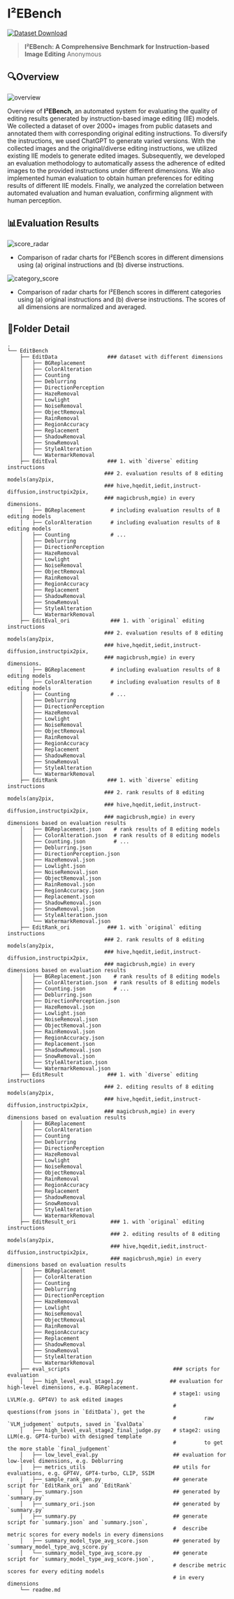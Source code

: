 # I²EBench

[![Dataset Download](https://img.shields.io/badge/Dataset-Download-green?logo=googlechrome&logoColor=green)](https://drive.google.com/drive/folders/1W0sBksgtRTnzeucC0vp1eiU1jrlFMUim?usp=drive_link)

> **I²EBench: A Comprehensive Benchmark for Instruction-based Image Editing**
> Anonymous

## :mag:Overview

![overview](asserts/overview.jpg)

Overview of **I²EBench**, an automated system for evaluating the quality of editing results generated by instruction-based image editing (IIE) models. We collected a dataset of over 2000+ images from public datasets and annotated them with corresponding original editing instructions. To diversify the instructions, we used ChatGPT to generate varied versions. With the collected images and the original/diverse editing instructions, we utilized existing IIE models to generate edited images. Subsequently, we developed an evaluation methodology to automatically assess the adherence of edited images to the provided instructions under different dimensions. We also implemented human evaluation to obtain human preferences for editing results of different IIE models. Finally, we analyzed the correlation between automated evaluation and human evaluation, confirming alignment with human perception.

## :bar_chart:Evaluation Results

![score_radar](asserts/score_radar.jpg)

+ Comparison of radar charts for I²EBench scores in different dimensions using (a) original instructions and (b) diverse instructions.

![category_score](asserts/category_score.jpg)

+ Comparison of radar charts for I²EBench scores in different categories using (a) original instructions and (b) diverse instructions. The scores of all dimensions are normalized and averaged.

## :file_folder:Folder Detail

```
.
└── EditBench
    ├── EditData				### dataset with different dimensions
    │   ├── BGReplacement
    │   ├── ColorAlteration
    │   ├── Counting
    │   ├── Deblurring
    │   ├── DirectionPerception
    │   ├── HazeRemoval
    │   ├── Lowlight
    │   ├── NoiseRemoval
    │   ├── ObjectRemoval
    │   ├── RainRemoval
    │   ├── RegionAccuracy
    │   ├── Replacement
    │   ├── ShadowRemoval
    │   ├── SnowRemoval
    │   ├── StyleAlteration
    │   └── WatermarkRemoval
    ├── EditEval			    ### 1. with `diverse` editing instructions
    						   ### 2. evaluation results of 8 editing models(any2pix,
    						   ### hive,hqedit,iedit,instruct-diffusion,instructpix2pix,
    						   ### magicbrush,mgie) in every dimensions.
    │   ├── BGReplacement        # including evaluation results of 8 editing models
    │   ├── ColorAlteration      # including evaluation results of 8 editing models
    │   ├── Counting             # ...
    │   ├── Deblurring
    │   ├── DirectionPerception
    │   ├── HazeRemoval
    │   ├── Lowlight
    │   ├── NoiseRemoval
    │   ├── ObjectRemoval
    │   ├── RainRemoval
    │   ├── RegionAccuracy
    │   ├── Replacement
    │   ├── ShadowRemoval
    │   ├── SnowRemoval
    │   ├── StyleAlteration
    │   └── WatermarkRemoval
    ├── EditEval_ori        	 ### 1. with `original` editing instructions
    						   ### 2. evaluation results of 8 editing models(any2pix,
    						   ### hive,hqedit,iedit,instruct-diffusion,instructpix2pix,
    						   ### magicbrush,mgie) in every dimensions.
    │   ├── BGReplacement        # including evaluation results of 8 editing models
    │   ├── ColorAlteration      # including evaluation results of 8 editing models
    │   ├── Counting             # ...
    │   ├── Deblurring
    │   ├── DirectionPerception
    │   ├── HazeRemoval
    │   ├── Lowlight
    │   ├── NoiseRemoval
    │   ├── ObjectRemoval
    │   ├── RainRemoval
    │   ├── RegionAccuracy
    │   ├── Replacement
    │   ├── ShadowRemoval
    │   ├── SnowRemoval
    │   ├── StyleAlteration
    │   └── WatermarkRemoval
    ├── EditRank			    ### 1. with `diverse` editing instructions
    						   ### 2. rank results of 8 editing models(any2pix,
    						   ### hive,hqedit,iedit,instruct-diffusion,instructpix2pix,
    						   ### magicbrush,mgie) in every dimensions based on evaluation results
    │   ├── BGReplacement.json    # rank results of 8 editing models
    │   ├── ColorAlteration.json  # rank results of 8 editing models
    │   ├── Counting.json         # ...
    │   ├── Deblurring.json
    │   ├── DirectionPerception.json
    │   ├── HazeRemoval.json
    │   ├── Lowlight.json
    │   ├── NoiseRemoval.json
    │   ├── ObjectRemoval.json
    │   ├── RainRemoval.json
    │   ├── RegionAccuracy.json
    │   ├── Replacement.json
    │   ├── ShadowRemoval.json
    │   ├── SnowRemoval.json
    │   ├── StyleAlteration.json
    │   └── WatermarkRemoval.json
    ├── EditRank_ori			### 1. with `original` editing instructions
    						   ### 2. rank results of 8 editing models(any2pix,
    						   ### hive,hqedit,iedit,instruct-diffusion,instructpix2pix,
    						   ### magicbrush,mgie) in every dimensions based on evaluation results
    │   ├── BGReplacement.json    # rank results of 8 editing models
    │   ├── ColorAlteration.json  # rank results of 8 editing models
    │   ├── Counting.json         # ...
    │   ├── Deblurring.json
    │   ├── DirectionPerception.json
    │   ├── HazeRemoval.json
    │   ├── Lowlight.json
    │   ├── NoiseRemoval.json
    │   ├── ObjectRemoval.json
    │   ├── RainRemoval.json
    │   ├── RegionAccuracy.json
    │   ├── Replacement.json
    │   ├── ShadowRemoval.json
    │   ├── SnowRemoval.json
    │   ├── StyleAlteration.json
    │   └── WatermarkRemoval.json
    ├── EditResult			 	### 1. with `diverse` editing instructions
    						   ### 2. editing results of 8 editing models(any2pix,
    						   ### hive,hqedit,iedit,instruct-diffusion,instructpix2pix,
    						   ### magicbrush,mgie) in every dimensions based on evaluation results
    │   ├── BGReplacement
    │   ├── ColorAlteration
    │   ├── Counting
    │   ├── Deblurring
    │   ├── DirectionPerception
    │   ├── HazeRemoval
    │   ├── Lowlight
    │   ├── NoiseRemoval
    │   ├── ObjectRemoval
    │   ├── RainRemoval
    │   ├── RegionAccuracy
    │   ├── Replacement
    │   ├── ShadowRemoval
    │   ├── SnowRemoval
    │   ├── StyleAlteration
    │   └── WatermarkRemoval
    ├── EditResult_ori           ### 1. with `original` editing instructions
                                 ### 2. editing results of 8 editing models(any2pix,
                                 ### hive,hqedit,iedit,instruct-diffusion,instructpix2pix,
                                 ### magicbrush,mgie) in every dimensions based on evaluation results
    │   ├── BGReplacement
    │   ├── ColorAlteration
    │   ├── Counting
    │   ├── Deblurring
    │   ├── DirectionPerception
    │   ├── HazeRemoval
    │   ├── Lowlight
    │   ├── NoiseRemoval
    │   ├── ObjectRemoval
    │   ├── RainRemoval
    │   ├── RegionAccuracy
    │   ├── Replacement
    │   ├── ShadowRemoval
    │   ├── SnowRemoval
    │   ├── StyleAlteration
    │   └── WatermarkRemoval
    ├── eval_scripts                                 ### scripts for evaluation
    │   ├── high_level_eval_stage1.py			    ## evaluation for high-level dimensions, e.g. BGReplacement.
                                                     # stage1: using LVLM(e.g. GPT4V) to ask edited images
                                                     #         questions(from jsons in `EditData`), get the
                                                     #         raw `VLM_judgement` outputs, saved in `EvalData`
    │   ├── high_level_eval_stage2_final_judge.py    # stage2: using LLM(e.g. GPT4-turbo) with designed template
                                                     #         to get the more stable `final_judgement`
    │   ├── low_level_eval.py                        ## evaluation for low-level dimensions, e.g. Deblurring
    │   ├── metrics_utils                            ## utils for evaluations, e.g. GPT4V, GPT4-turbo, CLIP, SSIM
    │   ├── sample_rank_gen.py                       ## generate script for `EditRank_ori` and `EditRank`
    │   ├── summary.json                             ## generated by `summary.py`
    │   ├── summary_ori.json                         ## generated by `summary.py`
    │   ├── summary.py                               ## generate script for `summary.json` and `summary.json`,
                                                     #  describe metric scores for every models in every dimensions
    │   ├── summary_model_type_avg_score.json        ## generated by `summary_model_type_avg_score.py`
    │   └── summary_model_type_avg_score.py          ## generate script for `summary_model_type_avg_score.json`,
                                                     # describe metric scores for every editing models
                                                     # in every dimensions
    └── readme.md

```





